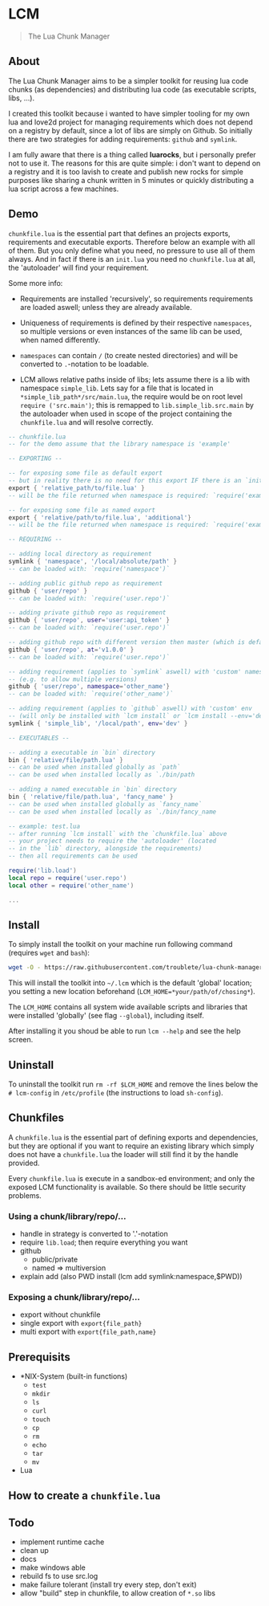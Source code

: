 # LCM

> The Lua Chunk Manager 

## About

The Lua Chunk Manager aims to be a simpler toolkit for reusing lua code chunks
(as dependencies) and distributing lua code (as executable scripts,
libs, ...).

I created this toolkit because i wanted to have simpler tooling for my own lua
and love2d project for managing requirements which does not depend on a
registry by default, since a lot of libs are simply on Github. So initially
there are two strategies for adding requirements: `github` and `symlink`.

I am fully aware that there is a thing called **luarocks**, but i personally
prefer not to use it. The reasons for this are quite simple: i don't want to
depend on a registry and it is too lavish to create and publish new rocks for
simple purposes like sharing a chunk written in 5 minutes or quickly
distributing a lua script across a few machines.

## Demo

`chunkfile.lua` is the essential part that defines an projects exports,
requirements and executable exports. Therefore below an example with all of
them. But you only define what you need, no pressure to use all of them
always. And in fact if there is an `init.lua` you need no `chunkfile.lua` at
all, the 'autoloader' will find your requirement.

Some more info:

- Requirements are installed 'recursively', so requirements requirements are
  loaded aswell; unless they are already available.

- Uniqueness of requirements is defined by their respective `namespaces`, so
  multiple versions or even instances of the same lib can be used, when named
  differently.

- `namespaces` can contain `/` (to create nested directories) and will be
  converted to `.`-notation to be loadable.

- LCM allows relative paths inside of libs; lets assume there is a lib with
  namespace `simple_lib`. Lets say for a file that is located in
  `*simple_lib_path*/src/main.lua`, the require would be on root level `require
  ('src.main')`; this is remapped to `lib.simple_lib.src.main` by the
  autoloader when used in scope of the project containing the `chunkfile.lua`
  and will resolve correctly.

```lua
-- chunkfile.lua
-- for the demo assume that the library namespace is 'example'

-- EXPORTING --

-- for exposing some file as default export
-- but in reality there is no need for this export IF there is an `init.lua`.
export { 'relative_path/to/file.lua' }
-- will be the file returned when namespace is required: `require('example')`

-- for exposing some file as named export
export { 'relative/path/to/file.lua', 'additional'}
-- will be the file returned when namespace is required: `require('example.additional')`

-- REQUIRING --

-- adding local directory as requirement
symlink { 'namespace', '/local/absolute/path' }
-- can be loaded with: `require('namespace')`

-- adding public github repo as requirement
github { 'user/repo' }
-- can be loaded with: `require('user.repo')`

-- adding private github repo as requirement
github { 'user/repo', user='user:api_token' }
-- can be loaded with: `require('user.repo')`

-- adding github repo with different version then master (which is default)
github { 'user/repo', at='v1.0.0' }
-- can be loaded with: `require('user.repo')`

-- adding requirement (applies to `symlink` aswell) with 'custom' namespace
-- (e.g. to allow multiple versions)
github { 'user/repo', namespace='other_name'}
-- can be loaded with: `require('other_name')`

-- adding requirement (applies to `github` aswell) with 'custom' env
-- (will only be installed with `lcm install` or `lcm install --env='dev'`)
symlink { 'simple_lib', '/local/path', env='dev' }

-- EXECUTABLES -- 

-- adding a executable in `bin` directory
bin { 'relative/file/path.lua' }
-- can be used when installed globally as `path`
-- can be used when installed locally as `./bin/path

-- adding a named executable in `bin` directory
bin { 'relative/file/path.lua', 'fancy_name' }
-- can be used when installed globally as `fancy_name`
-- can be used when installed locally as `./bin/fancy_name
```

```lua
-- example: test.lua
-- after running `lcm install` with the `chunkfile.lua` above
-- your project needs to require the 'autoloader' (located
-- in the `lib` directory, alongside the requirements)
-- then all requirements can be used

require('lib.load')
local repo = require('user.repo')
local other = require('other_name')

...
```

## Install

To simply install the toolkit on your machine run following command
(requires `wget` and `bash`):

```bash
wget -O - https://raw.githubusercontent.com/troublete/lua-chunk-manager/master/install.sh | bash
```

This will install the toolkit into `~/.lcm` which is the default 'global'
location; you setting a new location beforehand
(`LCM_HOME=*your/path/of/chosing*`). 

The `LCM_HOME` contains all system wide available scripts and libraries that
were installed 'globally' (see flag `--global`), including itself.

After installing it you shoud be able to run `lcm --help` and see the help
screen.

## Uninstall

To uninstall the toolkit run `rm -rf $LCM_HOME` and remove the lines below the
`# lcm-config` in `/etc/profile` (the instructions to load `sh-config`).












## Chunkfiles

A `chunkfile.lua` is the essential part of defining exports and dependencies,
but they are optional if you want to require an existing library which simply
does not have a `chunkfile.lua` the loader will still find it by the handle
provided.

Every `chunkfile.lua` is execute in a sandbox-ed environment; and only the
exposed LCM functionality is available. So there should be little
security problems.

### Using a chunk/library/repo/...

- handle in strategy is converted to '.'-notation
- require `lib.load`; then require everything you want
- github
	- public/private
	- named => multiversion
- explain add (also PWD install (lcm add symlink:namespace,$PWD))

### Exposing a chunk/library/repo/...

- export without chunkfile
- single export with `export{file_path}`
- multi export with `export{file_path,name}`

## Prerequisits

- *NIX-System (built-in functions)
	- `test`
	- `mkdir`
	- `ls`
	- `curl`
	- `touch`
	- `cp`
	- `rm`
	- `echo`
	- `tar`
	- `mv`
- Lua

## How to create a `chunkfile.lua`


## Todo

- implement runtime cache
- clean up
- docs
- make windows able
- rebuild fs to use src.log
- make failure tolerant (install try every step, don't exit)
- allow "build" step in chunkfile, to allow creation of `*.so` libs
